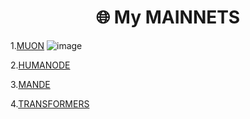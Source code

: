 <h1 align="center">🌐 My MAINNETS </h1>

1.[MUON](https://app.muon.net/dashboard/) ![image](https://github.com/user-attachments/assets/369afa20-60a0-4340-b9ff-43778f8370b7)


2.[HUMANODE](https://telemetry.humanode.io/#list/0xc56fa32442b2dad76f214b3ae07998e4ca09736e4813724bfb0717caae2c8bee)

3.[MANDE](https://portal.dymension.xyz/rollapp/mande_18071918-1/staking)

4.[TRANSFORMERS](https://explorer.tfsc.io/#/pc/ValidatorDetail?address=0x04E11563D0Fd748d3b2e4913A5911b542a785c68)
